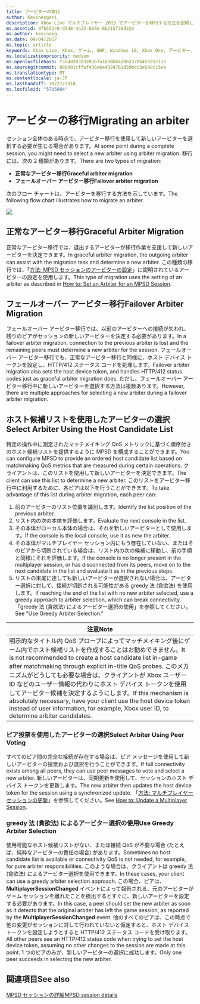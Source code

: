 ```yaml
---
title: アービターの移行
author: KevinAsgari
description: Xbox Live マルチプレイヤー 2015 でアービターを移行する方法を説明します。
ms.assetid: 9fb5d2c0-d548-4a22-b64e-6b215f78d22e
ms.author: kevinasg
ms.date: 04/04/2017
ms.topic: article
keywords: Xbox Live, Xbox, ゲーム, UWP, Windows 10, Xbox One, アービター, マルチプレイヤー 2015
ms.localizationpriority: medium
ms.openlocfilehash: f3d4d203b3203b7a1b58bb42062370b45591c135
ms.sourcegitcommit: 086001cffaf436e6e4324761d59bcc5e598c15ea
ms.translationtype: MT
ms.contentlocale: ja-JP
ms.lasthandoff: 10/27/2018
ms.locfileid: "5705084"
---
```

# <a name="migrating-an-arbiter"></a><span data-ttu-id="b0fe0-104">アービターの移行</span><span class="sxs-lookup"><span data-stu-id="b0fe0-104">Migrating an arbiter</span></span>

<span data-ttu-id="b0fe0-105">セッション全体のある時点で、アービター移行を使用して新しいアービターを選択する必要が生じる場合があります。</span><span class="sxs-lookup"><span data-stu-id="b0fe0-105">At some point during a complete session, you might need to select a new arbiter using arbiter migration.</span></span> <span data-ttu-id="b0fe0-106">移行には、次の 2 種類があります。</span><span class="sxs-lookup"><span data-stu-id="b0fe0-106">There are two types of migration:</span></span>

-   **<span data-ttu-id="b0fe0-107">正常なアービター移行</span><span class="sxs-lookup"><span data-stu-id="b0fe0-107">Graceful arbiter migration</span></span>**
-   **<span data-ttu-id="b0fe0-108">フェールオーバー アービター移行</span><span class="sxs-lookup"><span data-stu-id="b0fe0-108">Failover arbiter migration</span></span>**

<span data-ttu-id="b0fe0-109">次のフロー チャートは、アービターを移行する方法を示しています。</span><span class="sxs-lookup"><span data-stu-id="b0fe0-109">The following flow chart illustrates how to migrate an arbiter.</span></span>

![](../../images/multiplayer/Multiplayer_2015_HostMigration.png)

## <a name="graceful-arbiter-migration"></a><span data-ttu-id="b0fe0-110">正常なアービター移行</span><span class="sxs-lookup"><span data-stu-id="b0fe0-110">Graceful Arbiter Migration</span></span>

<span data-ttu-id="b0fe0-111">正常なアービター移行では、退出するアービターが移行作業を支援して新しいアービターを決定できます。</span><span class="sxs-lookup"><span data-stu-id="b0fe0-111">In graceful arbiter migration, the outgoing arbiter can assist with the migration task and determine a new arbiter.</span></span> <span data-ttu-id="b0fe0-112">この種類の移行では、「[方法: MPSD セッションのアービターの設定](multiplayer-how-tos.md)」に説明されているアービターの設定を使用します。</span><span class="sxs-lookup"><span data-stu-id="b0fe0-112">This type of migration uses the setting of an arbiter as described in [How to: Set an Arbiter for an MPSD Session](multiplayer-how-tos.md).</span></span>


## <a name="failover-arbiter-migration"></a><span data-ttu-id="b0fe0-113">フェールオーバー アービター移行</span><span class="sxs-lookup"><span data-stu-id="b0fe0-113">Failover Arbiter Migration</span></span>

<span data-ttu-id="b0fe0-114">フェールオーバー アービター移行では、以前のアービターへの接続が失われ、残りのピアがセッションの新しいアービターを決定する必要があります。</span><span class="sxs-lookup"><span data-stu-id="b0fe0-114">In a failover arbiter migration, connection to the previous arbiter is lost and the remaining peers must determine a new arbiter for the session.</span></span> <span data-ttu-id="b0fe0-115">フェールオーバー アービター移行でも、正常なアービター移行と同様に、ホスト デバイス トークンを設定し、HTTP/412 ステータス コードを処理します。</span><span class="sxs-lookup"><span data-stu-id="b0fe0-115">Failover arbiter migration also sets the host device token, and handles HTTP/412 status codes just as graceful arbiter migration does.</span></span> <span data-ttu-id="b0fe0-116">ただし、フェールオーバー アービター移行中に新しいアービターを選択する方法は複数あります。</span><span class="sxs-lookup"><span data-stu-id="b0fe0-116">However, there are multiple approaches for selecting a new arbiter during a failover arbiter migration.</span></span>
## <a name="select-arbiter-using-the-host-candidate-list"></a><span data-ttu-id="b0fe0-117">ホスト候補リストを使用したアービターの選択</span><span class="sxs-lookup"><span data-stu-id="b0fe0-117">Select Arbiter Using the Host Candidate List</span></span>

<span data-ttu-id="b0fe0-118">特定の操作中に測定されたマッチメイキング QoS メトリックに基づく順序付きのホスト候補リストを提供するように MPSD を構成することができます。</span><span class="sxs-lookup"><span data-stu-id="b0fe0-118">You can configure MPSD to provide an ordered host candidate list based on matchmaking QoS metrics that are measured during certain operations.</span></span> <span data-ttu-id="b0fe0-119">クライアントは、このリストを使用して新しいアービターを決定できます。</span><span class="sxs-lookup"><span data-stu-id="b0fe0-119">The client can use this list to determine a new arbiter.</span></span> <span data-ttu-id="b0fe0-120">このリストをアービター移行中に利用するために、各ピアは以下を行うことができます。</span><span class="sxs-lookup"><span data-stu-id="b0fe0-120">To take advantage of this list during arbiter migration, each peer can:</span></span>

1.  <span data-ttu-id="b0fe0-121">前のアービターのリスト位置を識別します。</span><span class="sxs-lookup"><span data-stu-id="b0fe0-121">Identify the list position of the previous arbiter.</span></span>
2.  <span data-ttu-id="b0fe0-122">リスト内の次の本体を評価します。</span><span class="sxs-lookup"><span data-stu-id="b0fe0-122">Evaluate the next console in the list.</span></span>
3.  <span data-ttu-id="b0fe0-123">その本体がローカル本体の場合は、それを新しいアービターとして使用します。</span><span class="sxs-lookup"><span data-stu-id="b0fe0-123">If the console is the local console, use it as new the arbiter.</span></span>
4.  <span data-ttu-id="b0fe0-124">その本体がマルチプレイヤー セッション内にもう存在していない、またはそのピアから切断されている場合は、リスト内の次の候補に移動し、前の手順と同様にそれを評価します。</span><span class="sxs-lookup"><span data-stu-id="b0fe0-124">If the console is no longer present in the multiplayer session, or has disconnected from its peers, move on to the next candidate in the list and evaluate it as in the previous steps.</span></span>
5.  <span data-ttu-id="b0fe0-125">リストの末尾に達しても新しいアービターが選択されない場合は、アービター選択に対して、接続が切断される可能性がある greedy 法 (貪欲法) を使用します。</span><span class="sxs-lookup"><span data-stu-id="b0fe0-125">If reaching the end of the list with no new arbiter selected, use a greedy approach to arbiter selection, which can break connectivity.</span></span> <span data-ttu-id="b0fe0-126">「greedy 法 (貪欲法) によるアービター選択の使用」を参照してください。</span><span class="sxs-lookup"><span data-stu-id="b0fe0-126">See "Use Greedy Arbiter Selection."</span></span>

| <span data-ttu-id="b0fe0-127">注意</span><span class="sxs-lookup"><span data-stu-id="b0fe0-127">Note</span></span>                                                                                                                                                                                                                                                                                    |
|------------------------------------------------------------------------------------------------------------------------------------------------------------------------------------------------------------------------------------------------------------------------------------------------------|
| <span data-ttu-id="b0fe0-128">明示的なタイトル内 QoS プローブによってマッチメイキング後にゲーム内でホスト候補リストを作成することはお勧めできません。</span><span class="sxs-lookup"><span data-stu-id="b0fe0-128">It is not recommended to create a host candidate list in-game after matchmaking through explicit in-title QoS probes.</span></span> <span data-ttu-id="b0fe0-129">このメカニズムがどうしても必要な場合は、クライアントが Xbox ユーザー ID などのユーザー情報の代わりにホスト デバイス トークンを使用してアービター候補を決定するようにします。</span><span class="sxs-lookup"><span data-stu-id="b0fe0-129">If this mechanism is absolutely necessary, have your client use the host device token instead of user information, for example, Xbox user ID, to determine arbiter candidates.</span></span> |


### <a name="select-arbiter-using-peer-voting"></a><span data-ttu-id="b0fe0-130">ピア投票を使用したアービターの選択</span><span class="sxs-lookup"><span data-stu-id="b0fe0-130">Select Arbiter Using Peer Voting</span></span>

<span data-ttu-id="b0fe0-131">すべてのピア間の完全な接続が存在する場合は、ピア メッセージを使用して新しいアービターの投票および選択を行うことができます。</span><span class="sxs-lookup"><span data-stu-id="b0fe0-131">If full connectivity exists among all peers, they can use peer messages to vote and select a new arbiter.</span></span> <span data-ttu-id="b0fe0-132">新しいアービターは、同期更新を使用して、セッションのホスト デバイス トークンを更新します。</span><span class="sxs-lookup"><span data-stu-id="b0fe0-132">The new arbiter then updates the host device token for the session using a synchronized update.</span></span> <span data-ttu-id="b0fe0-133">「[方法: マルチプレイヤー セッションの更新](multiplayer-how-tos.md)」を参照してください。</span><span class="sxs-lookup"><span data-stu-id="b0fe0-133">See [How to: Update a Multiplayer Session](multiplayer-how-tos.md).</span></span>


### <a name="use-greedy-arbiter-selection"></a><span data-ttu-id="b0fe0-134">greedy 法 (貪欲法) によるアービター選択の使用</span><span class="sxs-lookup"><span data-stu-id="b0fe0-134">Use Greedy Arbiter Selection</span></span>

<span data-ttu-id="b0fe0-135">使用可能なホスト候補リストがない、または接続 QoS が不要な場合 (たとえば、純粋なアービターの責任の場合) があります。</span><span class="sxs-lookup"><span data-stu-id="b0fe0-135">Sometimes no host candidate list is available or connectivity QoS is not needed, for example, for pure arbiter responsibilities.</span></span> <span data-ttu-id="b0fe0-136">このような場合は、クライアントは greedy 法 (貪欲法) によるアービター選択を使用できます。</span><span class="sxs-lookup"><span data-stu-id="b0fe0-136">In these cases, your client can use a greedy arbiter selection approach.</span></span> <span data-ttu-id="b0fe0-137">この場合、ピアは、**MultiplayerSessionChanged** イベントによって報告される、元のアービターがゲーム セッションを離れたことを検出するとすぐに、新しいアービターを設定する必要があります。</span><span class="sxs-lookup"><span data-stu-id="b0fe0-137">In this case, a peer should set the new arbiter as soon as it detects that the original arbiter has left the game session, as reported by the **MultiplayerSessionChanged** event.</span></span> <span data-ttu-id="b0fe0-138">他のすべてのピアは、この時点で他の変更がセッションに対して行われていないと仮定すると、ホスト デバイス トークンを設定しようとすると HTTP/412 ステータス コードを受け取ります。</span><span class="sxs-lookup"><span data-stu-id="b0fe0-138">All other peers see an HTTP/412 status code when trying to set the host device token, assuming no other changes to the session are made at this point.</span></span> <span data-ttu-id="b0fe0-139">1 つのピアのみが、新しいアービターの選択に成功します。</span><span class="sxs-lookup"><span data-stu-id="b0fe0-139">Only one peer succeeds in selecting the new arbiter.</span></span>


## <a name="see-also"></a><span data-ttu-id="b0fe0-140">関連項目</span><span class="sxs-lookup"><span data-stu-id="b0fe0-140">See also</span></span>

[<span data-ttu-id="b0fe0-141">MPSD セッションの詳細</span><span class="sxs-lookup"><span data-stu-id="b0fe0-141">MPSD session details</span></span>](mpsd-session-details.md)
